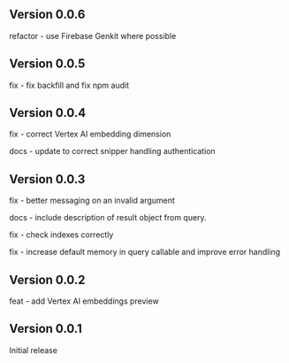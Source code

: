 ## Version 0.0.6

refactor - use Firebase Genkit where possible

## Version 0.0.5

fix - fix backfill and fix npm audit

## Version 0.0.4

fix - correct Vertex AI embedding dimension

docs - update to correct snipper handling authentication

## Version 0.0.3

fix - better messaging on an invalid argument

docs - include description of result object from query.

fix - check indexes correctly

fix - increase default memory in query callable and improve error handling

## Version 0.0.2

feat - add Vertex AI embeddings preview

## Version 0.0.1

Initial release
